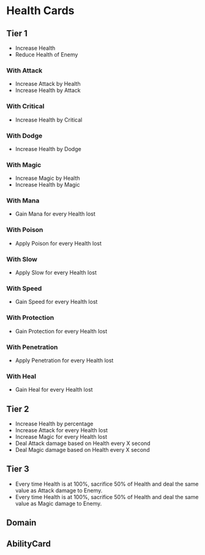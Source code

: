 # Health Cards

## Tier 1

- Increase Health
- Reduce Health of Enemy

### With Attack

- Increase Attack by Health
- Increase Health by Attack

### With Critical

- Increase Health by Critical

### With Dodge

- Increase Health by Dodge

### With Magic

- Increase Magic by Health
- Increase Health by Magic

### With Mana

- Gain Mana for every Health lost

### With Poison

- Apply Poison for every Health lost

### With Slow

- Apply Slow for every Health lost

### With Speed

- Gain Speed for every Health lost

### With Protection

- Gain Protection for every Health lost

### With Penetration

- Apply Penetration for every Health lost

### With Heal

- Gain Heal for every Health lost

## Tier 2

- Increase Health by percentage
- Increase Attack for every Health lost
- Increase Magic for every Health lost
- Deal Attack damage based on Health every X second
- Deal Magic damage based on Health every X second

## Tier 3

- Every time Health is at 100%, sacrifice 50% of Health and deal the same value as Attack damage to Enemy.
- Every time Health is at 100%, sacrifice 50% of Health and deal the same value as Magic damage to Enemy.

## Domain

## AbilityCard
